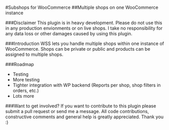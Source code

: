 #Subshops for WooCommerce
##Multiple shops on one WooCommerce instance

###Disclaimer
This plugin is in heavy development. Please do not use this in any production envionments or on live shops. I take no responsibility for any data loss or other damages caused by using this plugin.

###Introduction
WSS lets you handle multiple shops within one instance of WooCommerce. Shops can be private or public and products can be assigned to multiple shops.

###Roadmap
* Testing
* More testing
* Tighter integration with WP backend (Reports per shop, shop filters in orders, etc.)
* Lots more

###Want to get involved?
If you want to contribute to this plugin please submit a pull request or send me a message. All code contributions, constructive comments and general help is greatly appreciated. Thank you :)
